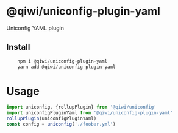 # @qiwi/uniconfig-plugin-yaml

Uniconfig YAML plugin

## Install
```javascript
    npm i @qiwi/uniconfig-plugin-yaml
    yarn add @qiwi/uniconfig-plugin-yaml
```






# Usage
```javascript
import uniconfig, {rollupPlugin} from '@qiwi/uniconfig'
import uniconfigPluginYaml from '@qiwi/uniconfig-plugin-yaml'    
rollupPlugin(uniconfigPluginYaml)
const config = uniconfig('./foobar.yml')    
```
